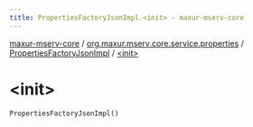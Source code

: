 ```yaml
---
title: PropertiesFactoryJsonImpl.<init> - maxur-mserv-core
---
```


[maxur-mserv-core](../../index.html) / [org.maxur.mserv.core.service.properties](../index.html) / [PropertiesFactoryJsonImpl](index.html) / [&lt;init&gt;](.)

# &lt;init&gt;

`PropertiesFactoryJsonImpl()`
